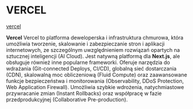 # VERCEL

[vercel](https://vercel.com/)

**Vercel**
Vercel to platforma deweloperska i infrastruktura chmurowa, która umożliwia tworzenie, skalowanie i zabezpieczanie stron i aplikacji internetowych, ze szczególnym uwzględnieniem rozwiązań opartych na sztucznej inteligencji (AI Cloud). Jest natywną platformą dla **Next.js**, ale obsługuje również inne popularne frameworki. Oferuje narzędzia do wdrażania (Git-connected Deploys, CI/CD), globalną sieć dostarczania (CDN), skalowalną moc obliczeniową (Fluid Compute) oraz zaawansowane funkcje bezpieczeństwa i monitorowania (Observability, DDoS Protection, Web Application Firewall). Umożliwia szybkie wdrożenia, natychmiastowe przywracanie zmian (Instant Rollbacks) oraz współpracę w fazie przedprodukcyjnej (Collaborative Pre-production).
